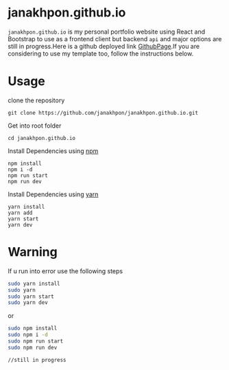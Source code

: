 # janakhpon.github.io
  `janakhpon.github.io` is my personal portfolio website using React and Bootstrap to use as a frontend client but backend `api` and major options are still in progress.Here is a github deployed link [GithubPage](https://nostalgic-goodall-d365ce.netlify.com/).If you are considering to use my template too, follow the instructions below.



# Usage

clone the repository

    git clone https://github.com/janakhpon/janakhpon.github.io.git

Get into root folder

    cd janakhpon.github.io

Install Dependencies using [npm](https://www.npmjs.com/)

    npm install
    npm i -d
    npm run start
    npm run dev

Install Dependencies using [yarn](https://yarnpkg.com/en/)

    yarn install
    yarn add
    yarn start
    yarn dev




# Warning
If u run into error use the following steps

```bash
sudo yarn install
sudo yarn
sudo yarn start
sudo yarn dev
```
or

```bash
sudo npm install
sudo npm i -d
sudo npm run start
sudo npm run dev
```

```bash
//still in progress
```


